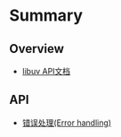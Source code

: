 # Summary

## Overview

* [libuv API文档](README.md)

## API

* [错误处理\(Error handling\)](methods.md)

